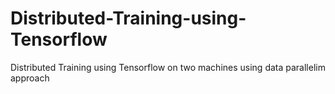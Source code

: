 # Distributed-Training-using-Tensorflow
Distributed Training using Tensorflow on two machines using data parallelim approach 
